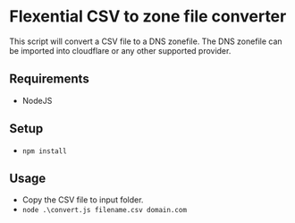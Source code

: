 # Flexential CSV to zone file converter

This script will convert a CSV file to a DNS zonefile. The DNS zonefile can be imported into cloudflare or any other supported provider.

## Requirements

- NodeJS

## Setup

- `npm install`

## Usage

- Copy the CSV file to input folder.
- `node .\convert.js filename.csv domain.com`
